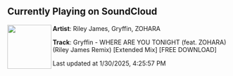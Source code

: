 ## Currently Playing on SoundCloud

[<img align="left" width="100" src="https://i1.sndcdn.com/artworks-Mua6DGkVXL679QDE-dAew2w-t500x500.png">](https://soundcloud.com/rileyjamesofficial/gryffin-where-are-you-tonight-feat-zohara-riley-james-remix-extended-mix-free-download)

**Artist**: Riley James, Gryffin, ZOHARA 

**Track**: Gryffin - WHERE ARE YOU TONIGHT (feat.  ZOHARA) (Riley James Remix) [Extended Mix] [FREE DOWNLOAD]

Last updated at 1/30/2025, 4:25:57 PM
